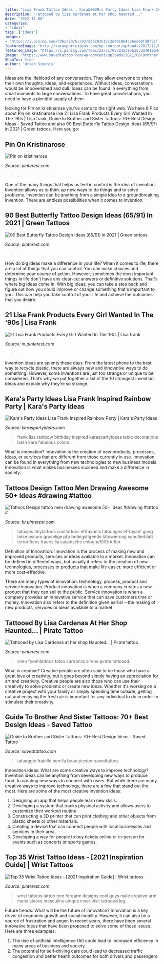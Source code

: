 ```yaml
---
title: "Lisa Frank Tattoo Ideas : Kara&#039;s Party Ideas Lisa Frank Inspired Rainbow Party"
description: "Tattooed by lisa cardenas at her shop haunted..."
date: "2022-11-08"
categories:
- "ideas"
tags: ["ideas"]
images:
- "https://i.pinimg.com/736x/23/5c/93/235c93b15c2d4018b4c26ed68fd9f51f.jpg"
featuredImage: "http://karaspartyideas.com/wp-content/uploads/2017/11/Lisa-Frank-Inspired-Rainbow-Party-via-Karas-Party-Ideas-KarasPartyIdeas.com24.jpg"
featured_image: "https://i.pinimg.com/736x/23/5c/93/235c93b15c2d4018b4c26ed68fd9f51f.jpg"
image: "https://www.savedtattoo.com/wp-content/uploads/2021/06/Brother-and-Sister-Simpsons-Tattoo-3.jpg"
ShowToc: true
author: "Uriah Simonis"
---
```



Ideas are the lifeblood of any conversation. They allow everyone to share their own thoughts, ideas, and experiences. Without ideas, conversations would be impoverished and dull. Ideas can be found in everything from small moments to large conversations. To have great conversations, you need to have a plentiful supply of them.

	

		
looking for Pin on kristinarose you've came to the right web. We have 8 Pics about Pin on kristinarose like 21 Lisa Frank Products Every Girl Wanted In The &#039;90s | Lisa frank, Guide to Brother and Sister Tattoos: 70+ Best Design Ideas - Saved Tattoo and also 90 Best Butterfly Tattoo Design Ideas (65/91) in 2021 | Green tattoos. Here you go:
		
    
## Pin On Kristinarose

<img loading=lazy src="https://i.pinimg.com/736x/42/73/fa/4273fad9a83c661c485df81b3b4f76f7.jpg" onerror="this.onerror=null;this.src='https://tse1.mm.bing.net/th?id=OIP.ryahO6B4e7WwvPNhOPFDxwAAAA&amp;pid=15.1';" alt="Pin on kristinarose">

_Source: pinterest.com_

>. 

	

One of the many things that helps us feel in control is the idea of invention. Invention allows us to think up new ways to do things and to solve problems. Invention can be anything from a simple idea to a groundbreaking invention. There are endless possibilities when it comes to invention. 

    
## 90 Best Butterfly Tattoo Design Ideas (65/91) In 2021 | Green Tattoos

<img loading=lazy src="https://i.pinimg.com/736x/70/00/30/70003028e38fdea8fe27e48be826774b.jpg" onerror="this.onerror=null;this.src='https://tse3.mm.bing.net/th?id=OIP.2zNNiQaVeMgn-wtTyrkyhQHaEp&amp;pid=15.1';" alt="90 Best Butterfly Tattoo Design Ideas (65/91) in 2021 | Green tattoos">

_Source: pinterest.com_

>. 

	

How do big ideas make a difference in your life?
When it comes to life, there are a lot of things that you can control. You can make choices and determine your course of action. However, sometimes the most important things in life don't have any clear-cut answers or definitive solutions. That's where big ideas come in. With big ideas, you can take a step back and figure out how you could improve or change something that's important to you. This can help you take control of your life and achieve the outcomes that you desire.

    
## 21 Lisa Frank Products Every Girl Wanted In The &#039;90s | Lisa Frank

<img loading=lazy src="https://i.pinimg.com/736x/69/16/92/6916928d7c8f491489a07016924da208--trapper-keeper-craft-box.jpg" onerror="this.onerror=null;this.src='https://tse1.mm.bing.net/th?id=OIP.susZDTB_gKEXrj3GzKEougHaFh&amp;pid=15.1';" alt="21 Lisa Frank Products Every Girl Wanted In The &#039;90s | Lisa frank">

_Source: in.pinterest.com_

>. 

	

Invention ideas are aplenty these days. From the latest phone to the best way to recycle plastic, there are always new and innovative ways to do something. However, some inventions are just too strange or unique to be considered. That’s why we put together a list of the 10 strangest invention ideas and explain why they’re so strange.

    
## Kara&#039;s Party Ideas Lisa Frank Inspired Rainbow Party | Kara&#039;s Party Ideas

<img loading=lazy src="http://karaspartyideas.com/wp-content/uploads/2017/11/Lisa-Frank-Inspired-Rainbow-Party-via-Karas-Party-Ideas-KarasPartyIdeas.com24.jpg" onerror="this.onerror=null;this.src='https://tse3.mm.bing.net/th?id=OIP.bxc3z_KG8GvJ13_uJs8aZgDMEy&amp;pid=15.1';" alt="Kara&#039;s Party Ideas Lisa Frank Inspired Rainbow Party | Kara&#039;s Party Ideas">

_Source: karaspartyideas.com_

>frank lisa rainbow birthday inspired karaspartyideas table decorations bash kara fabulous colors. 

	

What is innovation?
Innovation is the creation of new products, processes, ideas, or services that are different from those currently in use. Innovation can be found in everything from new technologies to new business models. Innovation is what makes businesses succeed and make a difference in society.

    
## Tattoos Design Tattoo Men Drawing Awesome 50+ Ideas #drawing #tattoo #

<img loading=lazy src="https://i.pinimg.com/736x/23/5c/93/235c93b15c2d4018b4c26ed68fd9f51f.jpg" onerror="this.onerror=null;this.src='https://tse1.mm.bing.net/th?id=OIP.KNw-saSK8DjDHPS-jQvw3AHaHa&amp;pid=15.1';" alt="Tattoos Design tattoo men drawing awesome 50+ ideas #drawing #tattoo #">

_Source: br.pinterest.com_

>tatuajes tinytattoos cooltattoos effrayants tatouages effrayant gang böse oscuro gruselige pfp beängstigende tätowierung schulterblatt terroríficos fraces lia satanische cologne1005 kiffer. 

	

Definition of Innovation:
Innovation is the process of making new and improved products, services or ideas available to a market. Innovation can be defined in different ways, but usually it refers to the creation of new technologies, processes or products that make life easier, more efficient or more cost-effective.

There are many types of innovation: technology, process, product and service innovation. Product innovation is when a company creates a new product that they can sell to the public. Service innovation is when a company provides an innovative service that can save customers time or money. Innovation also refers to the definition given earlier – the making of new products, services or ideas available to a market.

    
## Tattooed By Lisa Cardenas At Her Shop Haunted... | Pirate Tattoo

<img loading=lazy src="https://i.pinimg.com/736x/e9/44/fb/e944fb770c78e15c028de45486875dc7--siren-tattoo-mermaid-tattoos.jpg" onerror="this.onerror=null;this.src='https://tse3.mm.bing.net/th?id=OIP.qY4nS9AOFB5i3_lwKBxOiwHaLH&amp;pid=15.1';" alt="Tattooed by Lisa Cardenas at her shop Haunted... | Pirate tattoo">

_Source: pinterest.com_

>siren fyeahtattoos tatoo cardenas sirene pirate tattooed. 

	

What is creative?
Creative people are often said to be those who have a great love of creativity, but it goes beyond simply having an appreciation for art and creativity. Creative people are also those who can use their creativity to solve problems or create new ideas. Whether it's working on a creative project with your family or simply spending time outside, getting out and enjoying the fresh air is important for any individual to do in order to stimulate their creativity.

    
## Guide To Brother And Sister Tattoos: 70+ Best Design Ideas - Saved Tattoo

<img loading=lazy src="https://www.savedtattoo.com/wp-content/uploads/2021/06/Brother-and-Sister-Simpsons-Tattoo-3.jpg" onerror="this.onerror=null;this.src='https://tse3.mm.bing.net/th?id=OIP.4ER2VbR_oUiO8qNiJ4k2LAHaHa&amp;pid=15.1';" alt="Guide to Brother and Sister Tattoos: 70+ Best Design Ideas - Saved Tattoo">

_Source: savedtattoo.com_

>tatuaggio fratello sorella beautytester savedtattoo. 

	

Innovation ideas: What are some creative ways to improve technology?
Invention ideas can be anything from developing new ways to produce food, to creating new ways to connect with users. But while there are many creative ways to improve technology, there are a few that stand out the most. Here are some of the most creative invention ideas:
1. Designing an app that helps people learn new skills.
2. Developing a system that tracks physical activity and allows users to customize their workout routine.
3. Constructing a 3D printer that can print clothing and other objects from plastic sheets or other materials.
4. Creating a device that can connect people with local businesses and services in their area.
5. Developing a way for people to buy tickets online or in-person for events such as concerts or sports games.

    
## Top 35 Wrist Tattoo Ideas - [2021 Inspiration Guide] | Wrist Tattoos

<img loading=lazy src="https://i.pinimg.com/736x/4c/7f/60/4c7f6027a684b4fb280833fc54289d4c.jpg" onerror="this.onerror=null;this.src='https://tse2.mm.bing.net/th?id=OIP.cXnemHDK8i_zYGBP5ByhzgAAAA&amp;pid=15.1';" alt="Top 35 Wrist Tattoo Ideas - [2021 Inspiration Guide] | Wrist tattoos">

_Source: pinterest.com_

>wrist tattoos tattoo tree forearm designs cool guys male creative arm mens sleeve masculine unique inner visit tattooed leg. 

	

Future trends: What will be the future of innovation?
Innovation is a key driver of economic growth and social mobility. However, it can also be a source of frustration and anger. In recent years, there have been several innovative ideas that have been proposed to solve some of these issues. Here are three examples:
1. The rise of artificial intelligence (AI) could lead to increased efficiency in many areas of business and society.
2. The potential for self-driving cars could lead to decreased traffic congestion and better health outcomes for both drivers and passengers.

